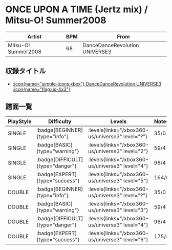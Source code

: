 # ONCE UPON A TIME (Jertz mix) / Mitsu-O! Summer2008

|Artist|BPM|From|
|------|---|----|
|Mitsu-O! Summer2008|68|DanceDanceRevolution UNIVERSE3|

## 収録タイトル

- [:icon{name="simple-icons:xbox"} DanceDanceRevolution UNIVERSE3 :icon{name="flag:us-4x3"}](/xbox360-us/universe3)

## 譜面一覧

|PlayStyle|Difficulty|Levels|Notes|Movie|
|---------|----------|------|-----|-----|
|SINGLE| :badge[BEGINNER]{type="info"}| :levels{links="/xbox360-us/universe3" level="?"}|35/0||
|SINGLE| :badge[BASIC]{type="warning"}| :levels{links="/xbox360-us/universe3" level="2"}|59/4||
|SINGLE| :badge[DIFFICULT]{type="danger"}| :levels{links="/xbox360-us/universe3" level="4"}|98/4||
|SINGLE| :badge[EXPERT]{type="success"}| :levels{links="/xbox360-us/universe3" level="5"}|164/0||
|DOUBLE| :badge[BEGINNER]{type="info"}| :levels{links="/xbox360-us/universe3" level="?"}|35/0||
|DOUBLE| :badge[BASIC]{type="warning"}| :levels{links="/xbox360-us/universe3" level="3"}|59/4||
|DOUBLE| :badge[DIFFICULT]{type="danger"}| :levels{links="/xbox360-us/universe3" level="4"}|98/4||
|DOUBLE| :badge[EXPERT]{type="success"}| :levels{links="/xbox360-us/universe3" level="6"}|175/4||
